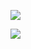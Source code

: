 <a href="https://codeclimate.com/github/temir-cs/frontend-project-lvl2" target="_blank"><img src="https://api.codeclimate.com/v1/badges/a99a88d28ad37a79dbf6/maintainability"/></a>

<a href="https://github.com/temir-cs/frontend-project-lvl2/actions" target="_blank"><img src="https://github.com/temir-cs/frontend-project-lvl2/workflows/Launch%20linter%20on%20push/badge.svg"/></a>